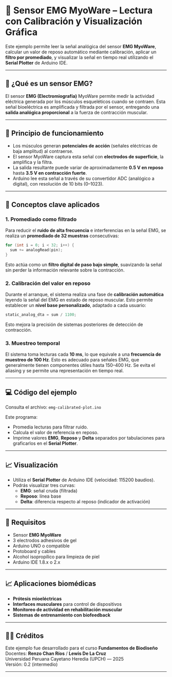 # 📘 Sensor EMG MyoWare – Lectura con Calibración y Visualización Gráfica

Este ejemplo permite leer la señal analógica del sensor **EMG MyoWare**, calcular un valor de reposo automático mediante calibración, aplicar un **filtro por promediado**, y visualizar la señal en tiempo real utilizando el **Serial Plotter** de Arduino IDE.

---

## 🧪 ¿Qué es un sensor EMG?

El sensor **EMG (Electromiografía)** MyoWare permite medir la actividad eléctrica generada por los músculos esqueléticos cuando se contraen. Esta señal bioeléctrica es amplificada y filtrada por el sensor, entregando una **salida analógica proporcional** a la fuerza de contracción muscular.

---

## 🔬 Principio de funcionamiento

- Los músculos generan **potenciales de acción** (señales eléctricas de baja amplitud) al contraerse.
- El sensor MyoWare captura esta señal con **electrodos de superficie**, la amplifica y la filtra.
- La salida resultante puede variar de aproximadamente **0.5 V en reposo** hasta **3.5 V en contracción fuerte**.
- Arduino lee esta señal a través de su convertidor ADC (analógico a digital), con resolución de 10 bits (0–1023).

---

## 🧠 Conceptos clave aplicados

### 1. Promediado como filtrado

Para reducir el **ruido de alta frecuencia** e interferencias en la señal EMG, se realiza un **promediado de 32 muestras** consecutivas:

```cpp
for (int i = 0; i < 32; i++) {
  sum += analogRead(pin);
}
```

Esto actúa como un **filtro digital de paso bajo simple**, suavizando la señal sin perder la información relevante sobre la contracción.

### 2. Calibración del valor en reposo

Durante el arranque, el sistema realiza una fase de **calibración automática** leyendo la señal del EMG en estado de reposo muscular. Esto permite establecer un **nivel base personalizado**, adaptado a cada usuario:

```cpp
static_analog_dta = sum / 1100;
```

Esto mejora la precisión de sistemas posteriores de detección de contracción.

### 3. Muestreo temporal

El sistema toma lecturas cada **10 ms**, lo que equivale a una **frecuencia de muestreo de 100 Hz**. Esto es adecuado para señales EMG, que generalmente tienen componentes útiles hasta 150–400 Hz. Se evita el aliasing y se permite una representación en tiempo real.

---

## 💻 Código del ejemplo

Consulta el archivo: `emg-calibrated-plot.ino`

Este programa:
- Promedia lecturas para filtrar ruido.
- Calcula el valor de referencia en reposo.
- Imprime valores **EMG**, **Reposo** y **Delta** separados por tabulaciones para graficarlos en el **Serial Plotter**.

---

## 📈 Visualización

- Utiliza el **Serial Plotter** de Arduino IDE (velocidad: 115200 baudios).
- Podrás visualizar tres curvas:
  - **EMG**: señal cruda (filtrada)
  - **Reposo**: línea base
  - **Delta**: diferencia respecto al reposo (indicador de activación)

---

## 📎 Requisitos

- Sensor **EMG MyoWare**
- 3 electrodos adhesivos de gel
- Arduino UNO o compatible
- Protoboard y cables
- Alcohol isopropílico para limpieza de piel
- Arduino IDE 1.8.x o 2.x

---

## 📈 Aplicaciones biomédicas

- **Prótesis mioeléctricas**
- **Interfaces musculares** para control de dispositivos
- **Monitoreo de actividad en rehabilitación muscular**
- **Sistemas de entrenamiento con biofeedback**

---

## 🧑‍🏫 Créditos

Este ejemplo fue desarrollado para el curso **Fundamentos de Biodiseño**  
Docentes: **Renzo Chan Ríos** / **Lewis De La Cruz**  
Universidad Peruana Cayetano Heredia (UPCH) — 2025  
Versión: 0.2 (intermedio)

---
